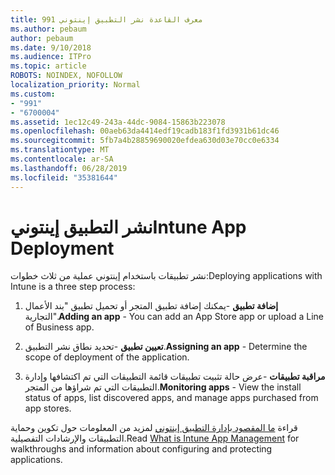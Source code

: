 ```yaml
---
title: معرف القاعدة نشر التطبيق إينتوني 991
ms.author: pebaum
author: pebaum
ms.date: 9/10/2018
ms.audience: ITPro
ms.topic: article
ROBOTS: NOINDEX, NOFOLLOW
localization_priority: Normal
ms.custom:
- "991"
- "6700004"
ms.assetid: 1ec12c49-243a-44dc-9084-15863b223078
ms.openlocfilehash: 00aeb63da4414edf19cadb183f1fd3931b61dc46
ms.sourcegitcommit: 5fb7a4b28859690020efdea630d03e70cc0e6334
ms.translationtype: MT
ms.contentlocale: ar-SA
ms.lasthandoff: 06/28/2019
ms.locfileid: "35381644"
---
```

# <a name="intune-app-deployment"></a><span data-ttu-id="a436b-102">نشر التطبيق إينتوني</span><span class="sxs-lookup"><span data-stu-id="a436b-102">Intune App Deployment</span></span>

<span data-ttu-id="a436b-103">نشر تطبيقات باستخدام إينتوني عملية من ثلاث خطوات:</span><span class="sxs-lookup"><span data-stu-id="a436b-103">Deploying applications with Intune is a three step process:</span></span>
  
1. <span data-ttu-id="a436b-104">**إضافة تطبيق** -يمكنك إضافة تطبيق المتجر أو تحميل تطبيق "بند الأعمال التجارية".</span><span class="sxs-lookup"><span data-stu-id="a436b-104">**Adding an app** - You can add an App Store app or upload a Line of Business app.</span></span>

2. <span data-ttu-id="a436b-105">**تعيين تطبيق** -تحديد نطاق نشر التطبيق.</span><span class="sxs-lookup"><span data-stu-id="a436b-105">**Assigning an app** - Determine the scope of deployment of the application.</span></span>

3. <span data-ttu-id="a436b-106">**مراقبة تطبيقات** -عرض حالة تثبيت تطبيقات قائمة التطبيقات التي تم اكتشافها وإدارة التطبيقات التي تم شراؤها من المتجر.</span><span class="sxs-lookup"><span data-stu-id="a436b-106">**Monitoring apps** - View the install status of apps, list discovered apps, and manage apps purchased from app stores.</span></span>

<span data-ttu-id="a436b-107">قراءة [ما المقصود بإدارة التطبيق إينتوني](https://docs.microsoft.com/intune/app-management) لمزيد من المعلومات حول تكوين وحماية التطبيقات والإرشادات التفصيلية.</span><span class="sxs-lookup"><span data-stu-id="a436b-107">Read [What is Intune App Management](https://docs.microsoft.com/intune/app-management) for walkthroughs and information about configuring and protecting applications.</span></span>
  